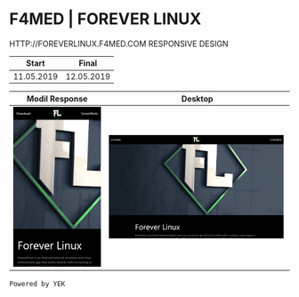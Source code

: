 # F4MED | FOREVER LINUX




HTTP://FOREVERLINUX.F4MED.COM RESPONSIVE DESIGN

Start		|Final		
:----------:|:---------:
11.05.2019	|12.05.2019

Modil Response             |  Desktop
:-------------------------:|:-------------------------:
![alt text](https://raw.githubusercontent.com/YEK-PLUS/Forever-Linux/master/Mobil.PNG "FOREVERLINUX Mobil Response")  |  ![alt text](https://raw.githubusercontent.com/YEK-PLUS/Forever-Linux/master/Desktop.PNG "FOREVERLINUX Desktop Response")






`Powered by YEK`
